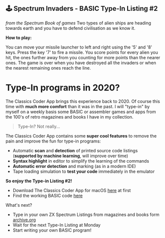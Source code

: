 ## 🕹️ Spectrum Invaders - BASIC Type-In Listing #2

*from the Spectrum Book of games*
Two types of alien ships are heading towards earth and you have to defend civilisation as we know it.


**How to play:**

You can move your missile launcher to left and right using the '5' and '8' keys. Press the key '7' to fire a missile. You score points for every alien you hit, the ones further away from you counting for more points than the nearer ones. The game is over when you have destroyed all the invaders or when the nearest remaining ones reach the line.


# Type-In programs in 2020?
 
The Classics Coder App brings this experience back to 2020. Of course this time with **much more comfort** than it was in the past.
I will "type-in" by myself on a weekly basis some BASIC or assembler games and apps from the 100's of retro magazines and books I have in my collection.
 
> Type-In? Not really...
 
The Classics Coder App contains some **super cool features** to remove the pain and improve the fun for type-in programs:
 
- Automatic **scan** and **detection** of printed source code listings (**supported by machine learning**, will improve over time)
- **Syntax highlight** in editor to simplify the learning of the commands
- **Automatic error detection** and marking (as in a modern IDE)
- Tape loading simulation to **test your code** immediately in the emulator
 
**So enjoy the Type-in Listing #2!**

- Download The Classics Coder App for macOS [here](http://www.classicscoder.com/downloads/classics-coder-1.0.1.zip) at first
- Find the working BASIC code [here](https://github.com/rogerboesch/classicscoder/blob/master/zxspectrum/basic-listings/SPECTRUM-INVADERS.BAS)


What's next?

- Type in your own ZX Spectrum Listings from magazines and books form [archive.org](https://archive.org/search.php?query=zx%20spectrum&and[]=mediatype%3A%22texts%22&and[]=languageSorter%3A%22English%22)
- Wait for the next Type-In Listing at Monday
- Start writing your own BASIC program!
